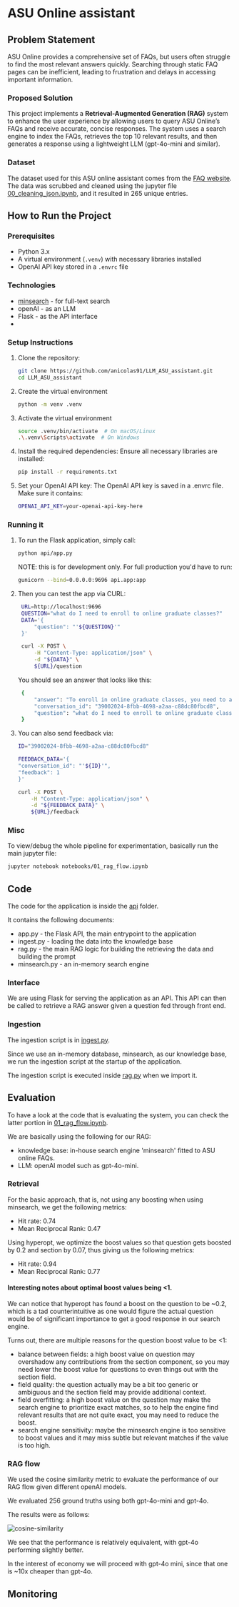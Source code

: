 # ASU Online assistant

## Problem Statement
ASU Online provides a comprehensive set of FAQs, but users often struggle to find the most relevant answers quickly. Searching through static FAQ pages can be inefficient, leading to frustration and delays in accessing important information.

### Proposed Solution
This project implements a **Retrieval-Augmented Generation (RAG)** system to enhance the user experience by allowing users to query ASU Online’s FAQs and receive accurate, concise responses. The system uses a search engine to index the FAQs, retrieves the top 10 relevant results, and then generates a response using a lightweight LLM (gpt-4o-mini and similar).

### Dataset
The dataset used for this ASU online assistant comes from the [FAQ website](https://asuonline.asu.edu/about-us/faq). The data was scrubbed and cleaned using the jupyter file [00_cleaning_json.ipynb](notebooks/00_cleaning_json.ipynb), and it resulted in 265 unique entries.

## How to Run the Project

### Prerequisites
- Python 3.x
- A virtual environment (`.venv`) with necessary libraries installed
- OpenAI API key stored in a `.envrc` file

### Technologies
- [minsearch](https://github.com/alexeygrigorev/minsearch) - for full-text search
- openAI - as an LLM
- Flask - as the API interface
- 

### Setup Instructions
1. Clone the repository:
    ```bash
    git clone https://github.com/anicolas91/LLM_ASU_assistant.git
    cd LLM_ASU_assistant
    ```
2. Create the virtual environment
    ```bash
    python -m venv .venv
    ```
3. Activate the virtual environment
    ```bash
    source .venv/bin/activate  # On macOS/Linux
    .\.venv\Scripts\activate  # On Windows
    ```
4. Install the required dependencies: Ensure all necessary libraries are installed:
    ```bash
    pip install -r requirements.txt
    ```
5. Set your OpenAI API key: The OpenAI API key is saved in a .envrc file. Make sure it contains:
    ```bash
    OPENAI_API_KEY=your-openai-api-key-here
    ```


### Running it
1. To run the Flask application, simply call:
   ```bash
   python api/app.py
   ```
   NOTE: this is for development only. For full production you'd have to run:
   ```bash
   gunicorn --bind=0.0.0.0:9696 api.app:app
   ```

2. Then you can test the app via CURL:
   ```bash
    URL=http://localhost:9696
    QUESTION="what do I need to enroll to online graduate classes?"
    DATA='{
        "question": "'${QUESTION}'"
    }'

    curl -X POST \
        -H "Content-Type: application/json" \
        -d "${DATA}" \
        ${URL}/question
   ```

   You should see an answer that looks like this:
   ```bash
    {
        "answer": "To enroll in online graduate classes, you need to apply to a graduate program at ASU Online, which you can do while in your final year of your undergraduate degree. The application will require your junior-senior GPA and you can submit unofficial transcripts initially. If accepted, you will later need to provide official transcripts. Ensure that you apply at least a month or two in advance of your chosen start date. Once admitted, you can log in to My ASU using your ASURITE ID and password to find and enroll in classes.",
        "conversation_id": "39002024-8fbb-4698-a2aa-c88dc80fbcd8",
        "question": "what do I need to enroll to online graduate classes?"
    }
   ```

3. You can also send feedback via:
    ```bash
    ID="39002024-8fbb-4698-a2aa-c88dc80fbcd8"

    FEEDBACK_DATA='{
    "conversation_id": "'${ID}'",
    "feedback": 1
    }'

    curl -X POST \
        -H "Content-Type: application/json" \
        -d "${FEEDBACK_DATA}" \
        ${URL}/feedback
    ```


### Misc
To view/debug the whole pipeline for experimentation, basically run the main jupyter file:
```bash
jupyter notebook notebooks/01_rag_flow.ipynb
```

## Code

The code for the application is inside the [api](/api/) folder.

It contains the following documents:
- app.py - the Flask API, the main entrypoint to the application
- ingest.py - loading the data into the knowledge base
- rag.py - the main RAG logic for building the retrieving the data and building the prompt
- minsearch.py - an in-memory search engine


### Interface

We are using Flask for serving the application as an API.
This API can then be called to retrieve a RAG answer given a question fed through front end.

### Ingestion

The ingestion script is in [ingest.py](api/ingest.py).

Since we use an in-memory database, minsearch, as our knowledge base, we run the ingestion script at the startup of the application.

The ingestion script is executed inside [rag.py](api/rag.py) when we import it.

## Evaluation
To have a look at the code that is evaluating the system, you can check the latter portion in [01_rag_flow.ipynb](notebooks/01_rag_flow.ipynb).

We are basically using the following for our RAG:
- knowledge base: in-house search engine 'minsearch' fitted to ASU online FAQs.
- LLM: openAI model such as gpt-4o-mini.

### Retrieval
For the basic approach, that is, not using any boosting when using minsearch, we get the following metrics:
- Hit rate: 0.74
- Mean Reciprocal Rank: 0.47

Using hyperopt, we optimize the boost values so that question gets boosted by 0.2 and section by 0.07, thus giving us the following metrics:
- Hit rate: 0.94
- Mean Reciprocal Rank: 0.77

#### Interesting notes about optimal boost values being <1.
We can notice that hyperopt has found a boost on the question to be ~0.2, which is a tad counterintuitive as one would figure the actual question would be of significant importance to get a good response in our search engine.

Turns out, there are multiple reasons for the question boost value to be <1:
- balance between fields: a high boost value on question may overshadow any contributions from the section component, so you may need lower the boost value for questions to even things out with the section field.
- field quality: the question actually may be a bit too generic or ambiguous and the section field may provide additional context.
- field overfitting: a high boost value on the question may make the search engine to prioritize exact matches, so to help the engine find relevant results that are not quite exact, you may need to reduce the boost.
- search engine sensitivity: maybe the minsearch engine is too sensitive to boost values and it may miss subtle but relevant matches if the value is too high.


### RAG flow
We used the cosine similarity metric to evaluate the performance of our RAG flow given different openAI models.

We evaluated 256 ground truths using both gpt-4o-mini and gpt-4o.

The results were as follows:

![cosine-similarity](data/cosine-similarity-image.png)

We see that the performance is relatively equivalent, with gpt-4o performing slightly better.

In the interest of economy we will proceed with gpt-4o mini, since that one is ~10x cheaper than gpt-4o.

## Monitoring

